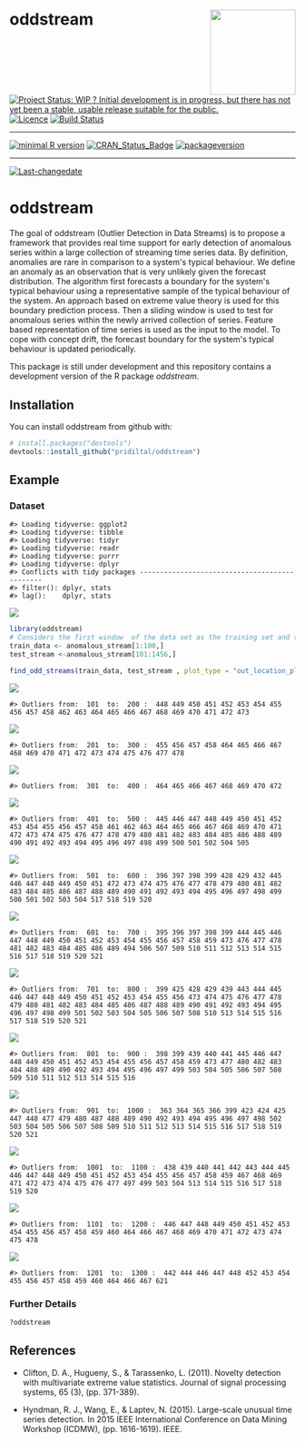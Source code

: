 
oddstream <img src="logo.png" align="right" height="150" />
===========================================================

[![Project Status: WIP ? Initial development is in progress, but there has not yet been a stable, usable release suitable for the public.](http://www.repostatus.org/badges/latest/wip.svg)](http://www.repostatus.org/#wip) [![Licence](https://img.shields.io/badge/licence-GPL--2-blue.svg)](https://www.gnu.org/licenses/old-licenses/gpl-2.0.html) [![Build Status](https://travis-ci.org/pridiltal/oddstream.svg?branch=master)](https://travis-ci.org/pridiltal/oddstream)

------------------------------------------------------------------------

[![minimal R version](https://img.shields.io/badge/R%3E%3D-3.4.2-6666ff.svg)](https://cran.r-project.org/) [![CRAN\_Status\_Badge](http://www.r-pkg.org/badges/version/oddstream)](https://cran.r-project.org/package=oddstream) [![packageversion](https://img.shields.io/badge/Package%20version-0.1.0-orange.svg?style=flat-square)](commits/master)

------------------------------------------------------------------------

[![Last-changedate](https://img.shields.io/badge/last%20change-2017--10--13-yellowgreen.svg)](/commits/master)

<!-- README.md is generated from README.Rmd. Please edit that file -->
oddstream
=========

The goal of oddstream (Outlier Detection in Data Streams) is to propose a framework that provides real time support for early detection of anomalous series within a large collection of streaming time series data. By definition, anomalies are rare in comparison to a system's typical behaviour. We define an anomaly as an observation that is very unlikely given the forecast distribution. The algorithm first forecasts a boundary for the system's typical behaviour using a representative sample of the typical behaviour of the system. An approach based on extreme value theory is used for this boundary prediction process. Then a sliding window is used to test for anomalous series within the newly arrived collection of series. Feature based representation of time series is used as the input to the model. To cope with concept drift, the forecast boundary for the system's typical behaviour is updated periodically.

This package is still under development and this repository contains a development version of the R package *oddstream*.

Installation
------------

You can install oddstream from github with:

``` r
# install.packages("devtools")
devtools::install_github("pridiltal/oddstream")
```

Example
-------

### Dataset

    #> Loading tidyverse: ggplot2
    #> Loading tidyverse: tibble
    #> Loading tidyverse: tidyr
    #> Loading tidyverse: readr
    #> Loading tidyverse: purrr
    #> Loading tidyverse: dplyr
    #> Conflicts with tidy packages ----------------------------------------------
    #> filter(): dplyr, stats
    #> lag():    dplyr, stats

![](README-dataset-1.png)

``` r
library(oddstream)
# Considers the first window  of the data set as the training set and the remaining as the test stream
train_data <- anomalous_stream[1:100,]
test_stream <-anomalous_stream[101:1456,]

find_odd_streams(train_data, test_stream , plot_type = "out_location_plot", trials = 100)
```

![](README-example-1.png)

    #> Outliers from:  101  to:  200 :  448 449 450 451 452 453 454 455 456 457 458 462 463 464 465 466 467 468 469 470 471 472 473

![](README-example-2.png)

    #> Outliers from:  201  to:  300 :  455 456 457 458 464 465 466 467 468 469 470 471 472 473 474 475 476 477 478

![](README-example-3.png)

    #> Outliers from:  301  to:  400 :  464 465 466 467 468 469 470 472

![](README-example-4.png)

    #> Outliers from:  401  to:  500 :  445 446 447 448 449 450 451 452 453 454 455 456 457 458 461 462 463 464 465 466 467 468 469 470 471 472 473 474 475 476 477 478 479 480 481 482 483 484 485 486 488 489 490 491 492 493 494 495 496 497 498 499 500 501 502 504 505

![](README-example-5.png)

    #> Outliers from:  501  to:  600 :  396 397 398 399 428 429 432 445 446 447 448 449 450 451 472 473 474 475 476 477 478 479 480 481 482 483 484 485 486 487 488 489 490 491 492 493 494 495 496 497 498 499 500 501 502 503 504 517 518 519 520

![](README-example-6.png)

    #> Outliers from:  601  to:  700 :  395 396 397 398 399 444 445 446 447 448 449 450 451 452 453 454 455 456 457 458 459 473 476 477 478 481 482 483 484 485 486 489 494 506 507 509 510 511 512 513 514 515 516 517 518 519 520 521

![](README-example-7.png)

    #> Outliers from:  701  to:  800 :  399 425 428 429 439 443 444 445 446 447 448 449 450 451 452 453 454 455 456 473 474 475 476 477 478 479 480 481 482 483 484 485 486 487 488 489 490 491 492 493 494 495 496 497 498 499 501 502 503 504 505 506 507 508 510 513 514 515 516 517 518 519 520 521

![](README-example-8.png)

    #> Outliers from:  801  to:  900 :  398 399 439 440 441 445 446 447 448 449 450 451 452 453 454 455 456 457 458 459 473 477 480 482 483 484 488 489 490 492 493 494 495 496 497 499 503 504 505 506 507 508 509 510 511 512 513 514 515 516

![](README-example-9.png)

    #> Outliers from:  901  to:  1000 :  363 364 365 366 399 423 424 425 447 448 477 479 480 487 488 489 490 492 493 494 495 496 497 498 502 503 504 505 506 507 508 509 510 511 512 513 514 515 516 517 518 519 520 521

![](README-example-10.png)

    #> Outliers from:  1001  to:  1100 :  438 439 440 441 442 443 444 445 446 447 448 449 450 451 452 453 454 455 456 457 458 459 467 468 469 471 472 473 474 475 476 477 497 499 503 504 513 514 515 516 517 518 519 520

![](README-example-11.png)

    #> Outliers from:  1101  to:  1200 :  446 447 448 449 450 451 452 453 454 455 456 457 458 459 460 464 466 467 468 469 470 471 472 473 474 475 478

![](README-example-12.png)

    #> Outliers from:  1201  to:  1300 :  442 444 446 447 448 452 453 454 455 456 457 458 459 460 464 466 467 621

### Further Details

``` r
?oddstream
```

References
----------

-   Clifton, D. A., Hugueny, S., & Tarassenko, L. (2011). Novelty detection with multivariate extreme value statistics. Journal of signal processing systems, 65 (3), (pp. 371-389).

-   Hyndman, R. J., Wang, E., & Laptev, N. (2015). Large-scale unusual time series detection. In 2015 IEEE International Conference on Data Mining Workshop (ICDMW), (pp. 1616-1619). IEEE.
